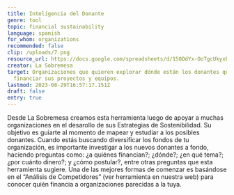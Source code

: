 ```yaml
---
title: Inteligencia del Donante
genre: tool
topic: financial sustainability
language: spanish
for_whom: organizations
recommended: false
clip: /uploads/7.png
resource_url: https://docs.google.com/spreadsheets/d/150DdYx-OoTgcUkyxEXgHV35fxx97FG_VaPumXy3k_MY/edit#gid=1731208060
creator: La Sobremesa
target: Organizaciones que quieren explorar dónde están los donantes que puedan
  financiar sus proyectos y equipos.
lastmod: 2023-08-29T16:57:17.151Z
draft: false
entry: true
---
```

<!--StartFragment-->

Desde La Sobremesa creamos esta herramienta luego de apoyar a muchas organizaciones en el desarollo de sus Estrategias de Sostenibilidad. Su objetivo es guiarte al momento de mapear y estudiar a los posibles donantes. Cuando estás buscando diversificar los fondos de tu organización, es importante investigar a los nuevos donantes a fondo, haciendo preguntas como: ¿a quiénes financian?; ¿dónde?; ¿en qué tema?; ¿por cuánto dinero?; y ¿cómo postular?, entre otras preguntas que esta herramienta sugiere. Una de las mejores formas de comenzar es basándose en el “Análisis de Competidores” (ver herramienta en nuestra web) para conocer quién financia a organizaciones parecidas a la tuya.

<!--EndFragment-->